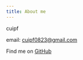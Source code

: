 ```yaml
---
title: About me
---
```

cuipf

email: [cuipf0823@gmail.com](cuipf0823@gmail.com)

Find me on [GitHub](https://github.com/cuipf0823)
